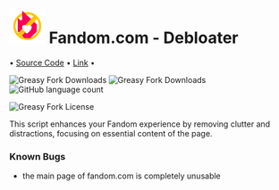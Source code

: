 # <img src="./assets/icon.svg" height=64> Fandom.com - Debloater
•︎ [Source Code](https://github.com/eye-wave/greasy-fork/tree/main/packages/fandom-debloat)
•︎ [Link](https://greasyfork.org/en/scripts/493330-fandom-com-remove-bloatware)
•︎

![Greasy Fork Downloads](https://img.shields.io/greasyfork/dt/493330-fandom-com-remove-bloatware)
![Greasy Fork Downloads](https://img.shields.io/greasyfork/v/493330-fandom-com-remove-bloatware)
![GitHub language count](https://img.shields.io/github/languages/top/eye-wave/greasy-fork)

![Greasy Fork License](https://img.shields.io/greasyfork/l/493330-fandom-com-remove-bloatware)


This script enhances your Fandom experience by removing clutter and distractions, focusing on essential content of the page.

### Known Bugs
  - the main page of fandom.com is completely unusable
